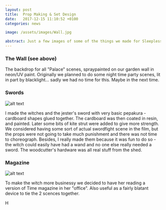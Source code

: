 ```yaml
---
layout: post
title:  Prop Making & Set Design
date:   2017-12-15 11:10:52 +0100
categories: news

image: /assets/images/Wall.jpg

abstract: Just a few images of some of the things we made for Sleepless Beauty.
---
```

### The Wall (see above)

The backdrop for all "Palace" scenes, spraypainted on our garden wall in neon/UV paint. Originally we planned to do some night time party scenes, lit in part by blacklight... sadly we had no time for this. Maybe in the next time.


### Swords

![alt text](https://nailzcat.github.io/assets/images/Props.jpg  "Cardboardsword")


I made the witches and the jester's sword with very basic pepakura - cardboard shapes glued together. The cardboard was then coated in resin, and painted. Later some bits of kite strut were added to give more strength. We considered having some sort of actual swordfight scene in the film, but the props were not going to take much punishment and there was not time to choreograph. Besides, I really made them because it was fun to do so - the witch could easily have had a wand and no one else really needed a sword. The woodcutter's hardware was all real stuff from the shed.


### Magazine

![alt text](https://nailzcat.github.io/assets/images/SmallMagazine.png  "Story Time")


To make the witch more businessy we decided to have her reading a version of Time magazine in her "office". Also useful as a fairly blatant device to tie the 2 scences together.

H
